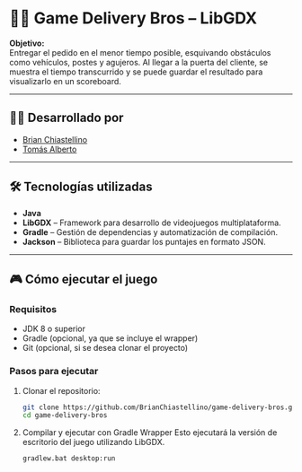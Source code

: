 # 🚴‍♂️ Game Delivery Bros – LibGDX

**Objetivo:**  
Entregar el pedido en el menor tiempo posible, esquivando obstáculos como vehículos, postes y agujeros. Al llegar a la puerta del cliente, se muestra el tiempo transcurrido y se puede guardar el resultado para visualizarlo en un scoreboard.

---

## 🧑‍💻 Desarrollado por

- [Brian Chiastellino](https://github.com/BrianChiastellino)
- [Tomás Alberto](https://github.com/TomAlberto99)

---

## 🛠 Tecnologías utilizadas

- **Java**
- **LibGDX** – Framework para desarrollo de videojuegos multiplataforma.
- **Gradle** – Gestión de dependencias y automatización de compilación.
- **Jackson** – Biblioteca para guardar los puntajes en formato JSON.

---

## 🎮 Cómo ejecutar el juego

### Requisitos

- JDK 8 o superior
- Gradle (opcional, ya que se incluye el wrapper)
- Git (opcional, si se desea clonar el proyecto)

### Pasos para ejecutar

1. Clonar el repositorio:

   ```bash
   git clone https://github.com/BrianChiastellino/game-delivery-bros.git
   cd game-delivery-bros

2. Compilar y ejecutar con Gradle Wrapper
   Esto ejecutará la versión de escritorio del juego utilizando LibGDX.
  
   ```bash   
   gradlew.bat desktop:run


   

